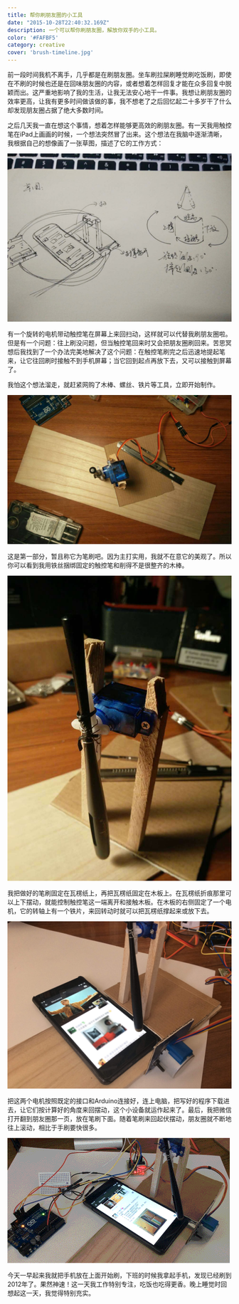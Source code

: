 ```yaml
---
title: 帮你刷朋友圈的小工具
date: "2015-10-28T22:40:32.169Z"
description: 一个可以帮你刷朋友圈，解放你双手的小工具。
color: '#FAFBF5'
category: creative
cover: 'brush-timeline.jpg'
---
```


前一段时间我机不离手，几乎都是在刷朋友圈。坐车刷拉屎刷睡觉刷吃饭刷，即使在不刷的时候也还是在回味朋友圈的内容，或者想着怎样回复才能在众多回复中脱颖而出。这严重地影响了我的生活，让我无法安心地干一件事。我想让刷朋友圈的效率更高，让我有更多时间做该做的事，我不想老了之后回忆起二十多岁干了什么却发现朋友圈占据了绝大多数时间。

之后几天我一直在想这个事情，想着怎样能够更高效的刷朋友圈。有一天我用触控笔在iPad上画画的时候，一个想法突然冒了出来。这个想法在我脑中逐渐清晰，我根据自己的想像画了一张草图，描述了它的工作方式：

![](./brush-timeline/brush-draft.jpg)

有一个旋转的电机带动触控笔在屏幕上来回扫动，这样就可以代替我刷朋友圈啦。但是有一个问题：往上刷没问题，但当触控笔回来时又会把朋友圈刷回来。苦思冥想后我找到了一个办法完美地解决了这个问题：在触控笔刷完之后迅速地提起笔来，让它往回刷时接触不到手机屏幕；当它回到起点再放下去，又可以接触到屏幕了。

我怕这个想法溜走，就赶紧网购了木棒、螺丝、铁片等工具，立即开始制作。

![](./brush-timeline/brush-elements.jpg)

这是第一部分，暂且称它为笔刷吧。因为主打实用，我就不在意它的美观了。所以你可以看到我用铁丝捆绑固定的触控笔和削得不是很整齐的木棒。

![](./brush-timeline/brush-tool.jpg)

我把做好的笔刷固定在瓦楞纸上，再把瓦楞纸固定在木板上。在瓦楞纸折痕那里可以上下摆动，就能控制触控笔这一端离开和接触木板。在木板的右侧固定了一个电机，它的转轴上有一个铁片，来回转动时就可以把瓦楞纸撑起来或放下去。

![](./brush-timeline/brush-servo.jpg)

把这两个电机按照既定的接口和Arduino连接好，连上电脑，把写好的程序下载进去，让它们按计算好的角度来回摆动，这个小设备就运作起来了。最后，我把微信打开翻到朋友圈那一页，放在笔刷下面。随着笔刷来回起伏摆动，朋友圈就不断地往上滚动，相比于手刷要快很多。

![](./brush-timeline/brush-result.gif)

今天一早起来我就把手机放在上面开始刷，下班的时候我拿起手机，发现已经刷到2012年了。果然神速！这一天我工作特别专注，吃饭也吃得更香。晚上睡觉时回想起这一天，我觉得特别充实。
